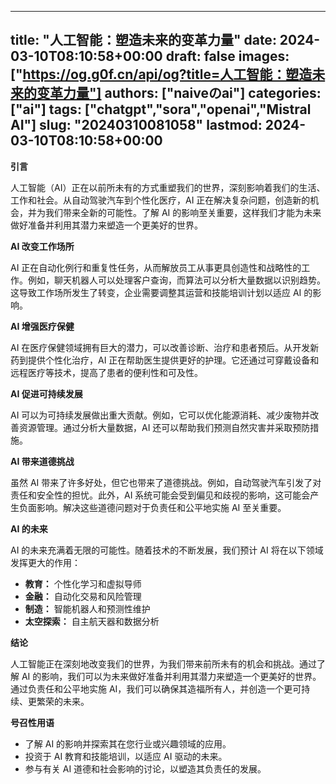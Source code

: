 
---
title: "人工智能：塑造未来的变革力量"
date: 2024-03-10T08:10:58+00:00
draft: false
images: ["https://og.g0f.cn/api/og?title=人工智能：塑造未来的变革力量"]
authors: ["naiveのai"]
categories: ["ai"]
tags: ["chatgpt","sora","openai","Mistral AI"]
slug: "20240310081058"
lastmod: 2024-03-10T08:10:58+00:00
---
**引言**

人工智能（AI）正在以前所未有的方式重塑我们的世界，深刻影响着我们的生活、工作和社会。从自动驾驶汽车到个性化医疗，AI 正在解决复杂问题，创造新的机会，并为我们带来全新的可能性。了解 AI 的影响至关重要，这样我们才能为未来做好准备并利用其潜力来塑造一个更美好的世界。

**AI 改变工作场所**

AI 正在自动化例行和重复性任务，从而解放员工从事更具创造性和战略性的工作。例如，聊天机器人可以处理客户查询，而算法可以分析大量数据以识别趋势。这导致工作场所发生了转变，企业需要调整其运营和技能培训计划以适应 AI 的影响。

**AI 增强医疗保健**

AI 在医疗保健领域拥有巨大的潜力，可以改善诊断、治疗和患者预后。从开发新药到提供个性化治疗，AI 正在帮助医生提供更好的护理。它还通过可穿戴设备和远程医疗等技术，提高了患者的便利性和可及性。

**AI 促进可持续发展**

AI 可以为可持续发展做出重大贡献。例如，它可以优化能源消耗、减少废物并改善资源管理。通过分析大量数据，AI 还可以帮助我们预测自然灾害并采取预防措施。

**AI 带来道德挑战**

虽然 AI 带来了许多好处，但它也带来了道德挑战。例如，自动驾驶汽车引发了对责任和安全性的担忧。此外，AI 系统可能会受到偏见和歧视的影响，这可能会产生负面影响。解决这些道德问题对于负责任和公平地实施 AI 至关重要。

**AI 的未来**

AI 的未来充满着无限的可能性。随着技术的不断发展，我们预计 AI 将在以下领域发挥更大的作用：

- **教育：** 个性化学习和虚拟导师
- **金融：** 自动化交易和风险管理
- **制造：** 智能机器人和预测性维护
- **太空探索：** 自主航天器和数据分析

**结论**

人工智能正在深刻地改变我们的世界，为我们带来前所未有的机会和挑战。通过了解 AI 的影响，我们可以为未来做好准备并利用其潜力来塑造一个更美好的世界。通过负责任和公平地实施 AI，我们可以确保其造福所有人，并创造一个更可持续、更繁荣的未来。

**号召性用语**

* 了解 AI 的影响并探索其在您行业或兴趣领域的应用。
* 投资于 AI 教育和技能培训，以适应 AI 驱动的未来。
* 参与有关 AI 道德和社会影响的讨论，以塑造其负责任的发展。